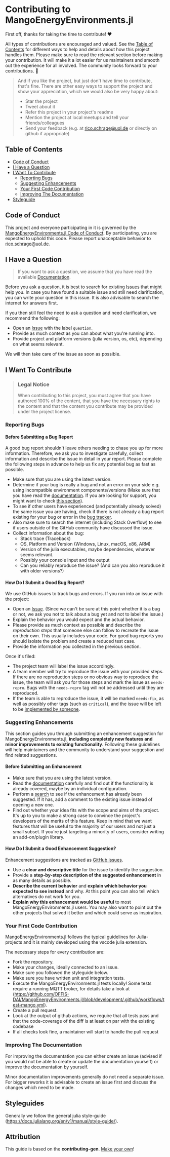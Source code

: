 <!-- omit in toc -->
# Contributing to MangoEnergyEnvironments.jl

First off, thanks for taking the time to contribute! ❤️

All types of contributions are encouraged and valued. See the [Table of Contents](#table-of-contents) for different ways to help and details about how this project handles them. Please make sure to read the relevant section before making your contribution. It will make it a lot easier for us maintainers and smooth out the experience for all involved. The community looks forward to your contributions. 🎉

> And if you like the project, but just don't have time to contribute, that's fine. There are other easy ways to support the project and show your appreciation, which we would also be very happy about:
> - Star the project
> - Tweet about it
> - Refer this project in your project's readme
> - Mention the project at local meetups and tell your friends/colleagues
> - Send your feedback (e.g. at rico.schrage@uol.de or directly on github if appropriate)

<!-- omit in toc -->
## Table of Contents

- [Code of Conduct](#code-of-conduct)
- [I Have a Question](#i-have-a-question)
- [I Want To Contribute](#i-want-to-contribute)
  - [Reporting Bugs](#reporting-bugs)
  - [Suggesting Enhancements](#suggesting-enhancements)
  - [Your First Code Contribution](#your-first-code-contribution)
  - [Improving The Documentation](#improving-the-documentation)
- [Styleguide](#styleguides)


## Code of Conduct

This project and everyone participating in it is governed by the
[MangoEnergyEnvironments.jl Code of Conduct](https://github.com/OFFIS-DAI/MangoEnergyEnvironments.jl/blob/master/CODE_OF_CONDUCT.md).
By participating, you are expected to uphold this code. Please report unacceptable behavior
to <rico.schrage@uol.de>.


## I Have a Question

> If you want to ask a question, we assume that you have read the available [Documentation](https://offis-dai.github.io/MangoEnergyEnvironments.jl/stable/).

Before you ask a question, it is best to search for existing [Issues](https://github.com/OFFIS-DAI/MangoEnergyEnvironments.jl/issues) that might help you. In case you have found a suitable issue and still need clarification, you can write your question in this issue. It is also advisable to search the internet for answers first.

If you then still feel the need to ask a question and need clarification, we recommend the following:

- Open an [Issue](https://github.com/OFFIS-DAI/MangoEnergyEnvironments.jl/issues/new) with the label `question`.
- Provide as much context as you can about what you're running into.
- Provide project and platform versions (julia version, os, etc), depending on what seems relevant.

We will then take care of the issue as soon as possible.

## I Want To Contribute

> ### Legal Notice <!-- omit in toc -->
> When contributing to this project, you must agree that you have authored 100% of the content, that you have the necessary rights to the content and that the content you contribute may be provided under the project license.

### Reporting Bugs

<!-- omit in toc -->
#### Before Submitting a Bug Report

A good bug report shouldn't leave others needing to chase you up for more information. Therefore, we ask you to investigate carefully, collect information and describe the issue in detail in your report. Please complete the following steps in advance to help us fix any potential bug as fast as possible.

- Make sure that you are using the latest version.
- Determine if your bug is really a bug and not an error on your side e.g. using incompatible environment components/versions (Make sure that you have read the [documentation](https://offis-dai.github.io/MangoEnergyEnvironments.jl/stable/). If you are looking for support, you might want to check [this section](#i-have-a-question)).
- To see if other users have experienced (and potentially already solved) the same issue you are having, check if there is not already a bug report existing for your bug or error in the [bug tracker](https://github.com/OFFIS-DAI/MangoEnergyEnvironments.jl/issues?q=label%3Abug).
- Also make sure to search the internet (including Stack Overflow) to see if users outside of the GitHub community have discussed the issue.
- Collect information about the bug:
  - Stack trace (Traceback)
  - OS, Platform and Version (Windows, Linux, macOS, x86, ARM)
  - Version of the julia executables, maybe dependencies, whatever seems relevant.
  - Possibly your console input and the output
  - Can you reliably reproduce the issue? (And can you also reproduce it with older versions?)

<!-- omit in toc -->
#### How Do I Submit a Good Bug Report?

We use GitHub issues to track bugs and errors. If you run into an issue with the project:

- Open an [Issue](https://github.com/OFFIS-DAI/MangoEnergyEnvironments.jl/issues/new). (Since we can't be sure at this point whether it is a bug or not, we ask you not to talk about a bug yet and not to label the issue.)
- Explain the behavior you would expect and the actual behavior.
- Please provide as much context as possible and describe the *reproduction steps* that someone else can follow to recreate the issue on their own. This usually includes your code. For good bug reports you should isolate the problem and create a reduced test case.
- Provide the information you collected in the previous section.

Once it's filed:

- The project team will label the issue accordingly.
- A team member will try to reproduce the issue with your provided steps. If there are no reproduction steps or no obvious way to reproduce the issue, the team will ask you for those steps and mark the issue as `needs-repro`. Bugs with the `needs-repro` tag will not be addressed until they are reproduced.
- If the team is able to reproduce the issue, it will be marked `needs-fix`, as well as possibly other tags (such as `critical`), and the issue will be left to be [implemented by someone](#your-first-code-contribution).



### Suggesting Enhancements

This section guides you through submitting an enhancement suggestion for MangoEnergyEnvironments.jl, **including completely new features and minor improvements to existing functionality**. Following these guidelines will help maintainers and the community to understand your suggestion and find related suggestions.

<!-- omit in toc -->
#### Before Submitting an Enhancement

- Make sure that you are using the latest version.
- Read the [documentation](https://offis-dai.github.io/MangoEnergyEnvironments.jl/stable/) carefully and find out if the functionality is already covered, maybe by an individual configuration.
- Perform a [search](https://github.com/OFFIS-DAI/MangoEnergyEnvironments.jl/issues) to see if the enhancement has already been suggested. If it has, add a comment to the existing issue instead of opening a new one.
- Find out whether your idea fits with the scope and aims of the project. It's up to you to make a strong case to convince the project's developers of the merits of this feature. Keep in mind that we want features that will be useful to the majority of our users and not just a small subset. If you're just targeting a minority of users, consider writing an add-on/plugin library.

<!-- omit in toc -->
#### How Do I Submit a Good Enhancement Suggestion?

Enhancement suggestions are tracked as [GitHub issues](https://github.com/OFFIS-DAI/MangoEnergyEnvironments.jl/issues).

- Use a **clear and descriptive title** for the issue to identify the suggestion.
- Provide a **step-by-step description of the suggested enhancement** in as many details as possible.
- **Describe the current behavior** and **explain which behavior you expected to see instead** and why. At this point you can also tell which alternatives do not work for you.
- **Explain why this enhancement would be useful** to most MangoEnergyEnvironments.jl users. You may also want to point out the other projects that solved it better and which could serve as inspiration.

### Your First Code Contribution

MangoEnergyEnvironments.jl follows the typical guidelines for Julia-projects and it is mainly developed using the vscode julia extension. 

The necessary steps for every contribution are:
* Fork the repository.
* Make your changes, ideally connected to an issue.
* Make sure you followed the styleguide below.
* Make sure you have written unit and integration tests.
* Execute the MangoEnergyEnvironments.jl tests locally! Some tests require a running MQTT broker, for details take a look at (https://github.com/OFFIS-DAI/MangoEnergyEnvironments.jl/blob/development/.github/workflows/test-mango.yml).
* Create a pull request.
* Look at the output of github actions, we require that all tests pass and that the code-coverage of the diff is at least on par with the existing codebase
* If all checks look fine, a maintainer will start to handle the pull request 

### Improving The Documentation

For improving the documentation you can either create an issue (advised if you would not be able to create or update the documentation yourself) or improve the documentation by yourself.

Minor documentation improvements generally do not need a separate issue. For bigger reworks it is advisable to create an issue first and discuss the changes which need to be made.

## Styleguides

Generally we follow the general julia style-guide (https://docs.julialang.org/en/v1/manual/style-guide/).


<!-- omit in toc -->
## Attribution
This guide is based on the **contributing-gen**. [Make your own](https://github.com/bttger/contributing-gen)!
